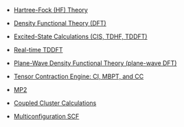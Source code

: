   - [Hartree-Fock (HF)
    Theory](Hartree-Fock-Theory-for-Molecules "wikilink")

<!-- end list -->

  - [Density Functional Theory
    (DFT)](Density-Functional-Theory-for-Molecules "wikilink")

<!-- end list -->

  - [Excited-State Calculations (CIS, TDHF,
    TDDFT)](Excited-State-Calculations "wikilink")

<!-- end list -->

  - [Real-time TDDFT](RT-TDDFT "wikilink")

<!-- end list -->

  - [Plane-Wave Density Functional Theory (plane-wave
    DFT)](Plane-Wave-Density-Functional-Theory "wikilink")

<!-- end list -->

  - [Tensor Contraction Engine: CI, MBPT, and CC](TCE "wikilink")

<!-- end list -->

  - [MP2](MP2 "wikilink")

<!-- end list -->

  - [Coupled Cluster Calculations](CCSD "wikilink")

<!-- end list -->

  - [Multiconfiguration SCF](Multiconfiguration_SCF "wikilink")

